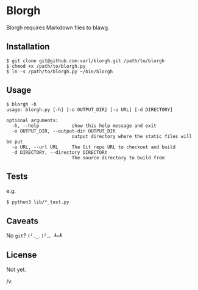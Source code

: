 Blorgh
======

Blorgh requires Markdown files to blawg.

## Installation
```
$ git clone git@github.com:varl/blorgh.git /path/to/blorgh
$ chmod +x /path/to/blorgh.py
$ ln -s /path/to/blorgh.py ~/bin/blorgh
```

## Usage
```
$ blorgh -h
usage: blorgh.py [-h] [-o OUTPUT_DIR] [-u URL] [-d DIRECTORY]

optional arguments:
  -h, --help            show this help message and exit
  -o OUTPUT_DIR, --output-dir OUTPUT_DIR
                        output directory where the static files will be put
  -u URL, --url URL     The Git repo URL to checkout and build
  -d DIRECTORY, --directory DIRECTORY
                        The source directory to build from

```
## Tests

e.g.

```
$ python3 lib/*_test.py
```

## Caveats

No `git`? `(╯._.)╯︵ ┻━┻`

## License

Not yet.

/v.
